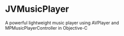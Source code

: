 # JVMusicPlayer
A powerful lightweight music player using AVPlayer and MPMusicPlayerController in Objective-C
